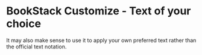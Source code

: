 # BookStack Customize - Text of your choice

It may also make sense to use it to apply your own preferred text rather than the official text notation.
